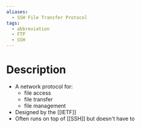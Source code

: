 ```yaml
---
aliases:
  - SSH File Transfer Protocol
tags:
  - abbreviation
  - FTP
  - SSH
---
```

# Description
- A network protocol for:
	- file access
	- file transfer
	- file management
- Designed by the [[IETF]]
- Often runs on top of [[SSH]] but doesn't have to